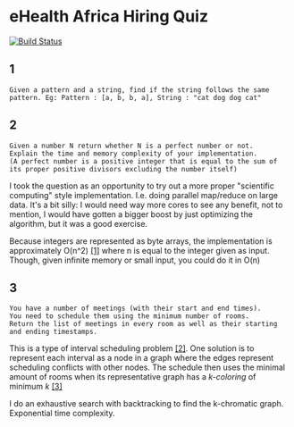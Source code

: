 # eHealth Africa Hiring Quiz

[![Build Status](https://travis-ci.org/sfrdmn/ehealth-africa-hiring-quiz.svg?branch=master)](https://travis-ci.org/sfrdmn/ehealth-africa-hiring-quiz)

## 1

```
Given a pattern and a string, find if the string follows the same pattern. Eg: Pattern : [a, b, b, a], String : "cat dog dog cat"
```

## 2

```
Given a number N return whether N is a perfect number or not.
Explain the time and memory complexity of your implementation.
(A perfect number is a positive integer that is equal to the sum of its proper positive divisors excluding the number itself)
```

I took the question as an opportunity to try out a more proper "scientific computing" style implementation.
I.e. doing parallel map/reduce on large data. It's a bit silly: I would need way more cores to see any benefit,
not to mention, I would have gotten a bigger boost by just optimizing the algorithm, but it was a good exercise.

Because integers are represented as byte arrays, the implementation is approximately O(n^2) [[1]][triangle] where n is equal
to the integer given as input. Though, given infinite memory or small input, you could do it in O(n)

## 3

```
You have a number of meetings (with their start and end times).
You need to schedule them using the minimum number of rooms.
Return the list of meetings in every room as well as their starting and ending timestamps.
```

This is a type of interval scheduling problem [[2]][isp]. One solution is to represent each interval as a node in a graph where the edges represent scheduling conflicts with other nodes. The schedule then uses the minimal amount of rooms when its representative graph has a _k-coloring_ of minimum _k_ [[3]][vertex-coloring]

I do an exhaustive search with backtracking to find the k-chromatic graph. Exponential time complexity.

<!-- Links -->

[triangle]: https://en.wikipedia.org/wiki/Triangular_number
[isp]: https://en.wikipedia.org/wiki/Interval_scheduling
[vertex-coloring]: https://en.wikipedia.org/wiki/Graph_coloring#Vertex_coloring
